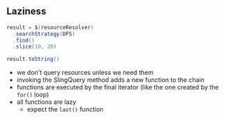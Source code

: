 ## Laziness

```java
result = $(resourceResolver)
  .searchStrategy(DFS)
  .find()
  .slice(10, 20)

result.toString()
```

* we don't query resources unless we need them
* invoking the SlingQuery method adds a new function to the chain
* functions are executed by the final iterator (like the one created by
  the `for()` loop)
* all functions are lazy
  * expect the `last()` function
